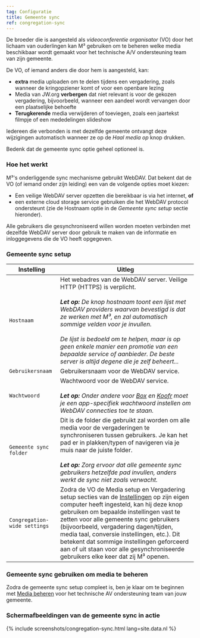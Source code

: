 ```yaml
---
tag: Configuratie
title: Gemeente sync
ref: congregation-sync
---
```


De broeder die is aangesteld als _videoconferentie organisator_ (VO) door het lichaam van ouderlingen kan M³ gebruiken om te beheren welke media beschikbaar wordt gemaakt voor het technische A/V ondersteuning team van zijn gemeente.

De VO, of iemand anders die door hem is aangesteld, kan:

- **extra** media uploaden om te delen tijdens een vergadering, zoals wanneer de kringopziener komt of voor een openbare lezing
- Media van JW.org **verbergen** dat niet relevant is voor de gekozen vergadering, bijvoorbeeld, wanneer een aandeel wordt vervangen door een plaatselijke behoefte
- **Terugkerende** media verwijderen of toeviegen, zoals een jaartekst filmpje of een mededelingen slideshow

Iedereen die verbonden is met dezelfde gemeente ontvangt deze wijzigingen automatisch wanneer ze op de _Haal media op_ knop drukken.

Bedenk dat de gemeente sync optie geheel optioneel is.

### Hoe het werkt

M³'s onderliggende sync mechanisme gebruikt WebDAV. Dat bekent dat de VO (of iemand onder zijn leiding) een van de volgende opties moet kiezen:

- Een veilige WebDAV server opzetten die bereikbaar is via het internet, **of**
- een externe cloud storage service gebruiken die het WebDAV protocol ondersteunt (zie de Hostnaam optie in de _Gemeente sync setup_ sectie hieronder).

Alle gebruikers die gesynchroniseerd willen worden moeten verbinden met dezelfde WebDAV server door gebruik te maken van de informatie en inloggegevens die de VO heeft opgegeven.

### Gemeente sync setup

| Instelling                   | Uitleg                                                                                                                                                                                                                                                                                                                                                                                                                                                                               |
| ---------------------------- | ------------------------------------------------------------------------------------------------------------------------------------------------------------------------------------------------------------------------------------------------------------------------------------------------------------------------------------------------------------------------------------------------------------------------------------------------------------------------------------ |
| `Hostnaam`                   | Het webadres van de WebDAV server. Veilige HTTP (HTTPS) is verplicht. <br><br> _**Let op:** De knop hostnaam toont een lijst met WebDAV providers waarvan bevestigd is dat ze werken met M³, en zal automatisch sommige velden voor je invullen. <br><br> De lijst is bedoeld om te helpen, maar is op geen enkele manier een promotie van een bepaalde service of aanbieder. De beste server is altijd degene die je zelf beheert..._                       |
| `Gebruikersnaam`             | Gebruikersnaam voor de WebDAV service.                                                                                                                                                                                                                                                                                                                                                                                                                                               |
| `Wachtwoord`                 | Wachtwoord voor de WebDAV service. <br><br> _**Let op:** Onder andere voor [Box](https://support.box.com/hc/en-us/articles/360043696414-WebDAV-with-Box) en [Koofr](https://koofr.eu/help/koofr_with_webdav/how-do-i-connect-a-service-to-koofr-through-webdav/) moet je een app-specifiek wachtwoord instellen om WebDAV connecties toe te staan._                                                                                                                      |
| `Gemeente sync folder`       | Dit is de folder die gebruikt zal worden om alle media voor de vergaderingen te synchroniseren tussen gebruikers. Je kan het pad er in plakken/typen of navigeren via je muis naar de juiste folder. <br><br> _**Let op:** Zorg ervoor dat alle gemeente sync gebruikers hetzelfde pad invullen, anders werkt de sync niet zoals verwacht._                                                                                                                              |
| `Congregation-wide settings` | Zodra de VO de Media setup en Vergadering setup secties van de [Instellingen]({{page.lang}}/#configuration) op zijn eigen computer heeft ingesteld, kan hij deze knop gebruiken om bepaalde instellingen vast te zetten voor alle gemeente sync gebruikers (bijvoorbeeld, vergadering dagen/tijden, media taal, conversie instellingen, etc.). Dit betekent dat sommige instellingen geforceerd aan of uit staan voor alle gesynchroniseerde gebruikers elke keer dat zij M³ openen. |

### Gemeente sync gebruiken om media te beheren

Zodra de gemeente sync setup compleet is, ben je klaar om te beginnen met [Media beheren]({{page.lang}}/#manage-media) voor het technische AV ondersteuning team van jouw gemeente.

### Schermafbeeldingen van de gemeente sync in actie

{% include screenshots/congregation-sync.html lang=site.data.nl %}
